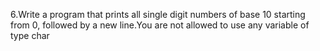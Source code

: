 6.Write a program that prints all single digit numbers of base 10 starting from 0, followed by a new line.You are not allowed to use any variable of type char
